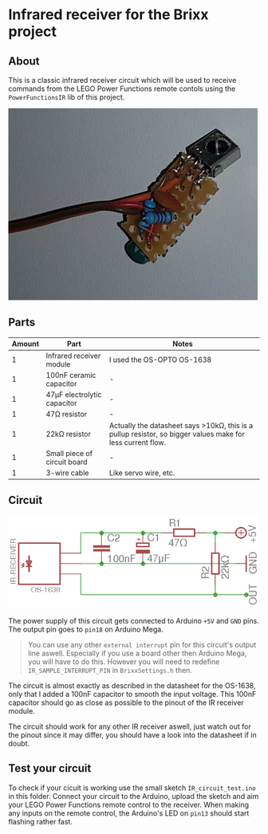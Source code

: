 # Infrared receiver for the Brixx project

## About

This is a classic infrared receiver circuit which will be used to receive commands from the LEGO Power Functions
remote contols using the `PowerFunctionsIR` lib of this project.

![IR-receiver-foto](/Media/IR-receiver-foto.jpg)

## Parts

| Amount | Part | Notes |
| - | - | - |
| 1 | Infrared receiver module | I used the OS-OPTO OS-1638 |
| 1 | 100nF ceramic capacitor | - |
| 1 | 47µF electrolytic capacitor | - |
| 1 | 47Ω resistor | - |
| 1 | 22kΩ resistor | Actually the datasheet says >10kΩ, this is a pullup resistor, so bigger values make for less current flow. |
| 1 | Small piece of circuit board | - |
| 1 | 3-wire cable | Like servo wire, etc. |


## Circuit

![IR-receiver-circuit](/Media/IR-receiver-circuit.png)

The power supply of this circuit gets connected to Arduino `+5V` and `GND` pins. The output pin goes to `pin18` on Arduino Mega.

> You can use any other `external interrupt` pin for this circuit's output line aswell.
> Especially if you use a board other then Arduino Mega, you will have to do this.
> However you will need to redefine `IR_SAMPLE_INTERRUPT_PIN` in `BrixxSettings.h` then.

The circuit is almost exactly as described in the datasheet for the OS-1638, only that I added a 100nF capacitor to smooth
the input voltage. This 100nF capacitor should go as close as possible to the pinout of the IR receiver module.

The circuit should work for any other IR receiver aswell, just watch out for the pinout since it may differ, you should
have a look into the datasheet if in doubt.

## Test your circuit

To check if your cicuit is working use the small sketch `IR_circuit_test.ino` in this folder.
Connect your circuit to the Arduino, upload the sketch and aim your LEGO Power Functions remote control to the receiver.
When making any inputs on the remote control, the Arduino's LED on `pin13` should start flashing rather fast.

